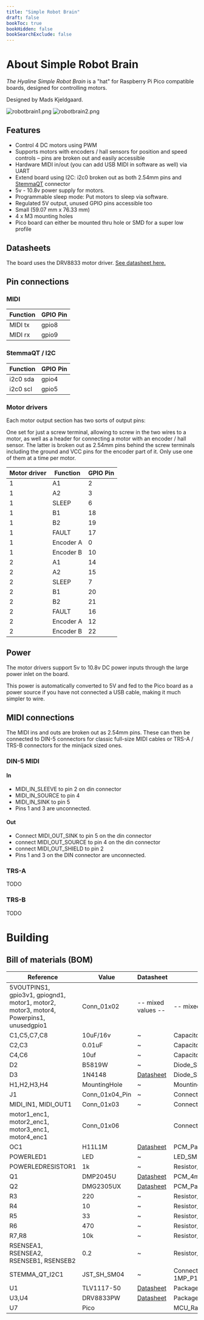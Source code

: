 ```yaml
---
title: "Simple Robot Brain"
draft: false
bookToc: true
bookHidden: false
bookSearchExclude: false
---
```


# About Simple Robot Brain

*The Hyaline Simple Robot Brain* is a "hat" for Raspberry Pi Pico compatible boards, designed for controlling motors. 

Designed by Mads Kjeldgaard.

![robotbrain1.png](../../images/robotbrain1.png) 
![robotbrain2.png](../../images/robotbrain2.png) 

## Features

- Control 4 DC motors using PWM
- Supports motors with encoders / hall sensors for position and speed controls – pins are broken out and easily accessible
- Hardware MIDI in/out (you can add USB MIDI in software as well) via UART
- Extend board using I2C: i2c0 broken out as both 2.54mm pins and [StemmaQT](https://learn.adafruit.com/search?q=stemmaqt) connector
- 5v - 10.8v power supply for motors.
- Programmable sleep mode: Put motors to sleep via software.
- Regulated 5V output, unused GPIO pins accessible too
- Small (59.07 mm x 76.33 mm)
- 4 x M3 mounting holes
- Pico board can either be mounted thru hole or SMD for a super low profile

## Datasheets

The board uses the DRV8833 motor driver. [See datasheet here.](https://www.ti.com/lit/ds/symlink/drv8833.pdf)

## Pin connections

### MIDI
| Function | GPIO Pin |
|----------|-----------|
| MIDI tx  | gpio8     |
| MIDI rx  | gpio9     |

### StemmaQT / I2C
| Function | GPIO Pin |
|----------|-----------|
| i2c0 sda | gpio4     |
| i2c0 scl | gpio5     |

### Motor drivers

Each motor output section has two sorts of output pins:

One set for just a screw terminal, allowing to screw in the two wires to a motor, as well as a header for connecting a motor with an encoder / hall sensor. The latter is broken out as 2.54mm pins behind the screw terminals including the ground and VCC pins for the encoder part of it. Only use one of them at a time per motor. 


| Motor driver   | Function | GPIO Pin |
|----------|----------|-----------|
| 1   | A1       | 2     |
| 1   | A2       | 3     |
| 1   | SLEEP    | 6     |
| 1   | B1       | 18    |
| 1   | B2       | 19    |
| 1   | FAULT    | 17    |
| 1   | Encoder A| 0     |
| 1   | Encoder B| 10    |
| 2   | A1       | 14    |
| 2   | A2       | 15    |
| 2   | SLEEP    | 7     |
| 2   | B1       | 20    |
| 2   | B2       | 21    |
| 2   | FAULT    | 16    |
| 2   | Encoder A| 12    |
| 2   | Encoder B| 22    |

## Power

The motor drivers support 5v to 10.8v DC power inputs through the large power inlet on the board.

This power is automatically converted to 5V and fed to the Pico board as a power source if you have not connected a USB cable, making it much simpler to wire.

## MIDI connections

The MIDI ins and outs are broken out as 2.54mm pins. These can then be connected to DIN-5 connectors for classic full-size MIDI cables or TRS-A / TRS-B connectors for the minijack sized ones.

### DIN-5 MIDI

#### In

- MIDI_IN_SLEEVE to pin 2 on din connector
- MIDI_IN_SOURCE to pin 4
- MIDI_IN_SINK to pin 5
- Pins 1 and 3 are unconnected.

#### Out

- Connect MIDI_OUT_SINK to pin 5 on the din connector
- connect MIDI_OUT_SOURCE to pin 4 on the din connector
- connect MIDI_OUT_SHIELD to pin 2
- Pins 1 and 3 on the DIN connector are unconnected.

### TRS-A

TODO

### TRS-B

TODO

# Building

## Bill of materials (BOM)


| Reference                                                                              | Value          | Datasheet                                                                                    | Footprint                                                      | Qty |
|----------------------------------------------------------------------------------------|----------------|----------------------------------------------------------------------------------------------|----------------------------------------------------------------|-----|
| 5VOUTPINS1, gpio3v1, gpiognd1, motor1, motor2, motor3, motor4, Powerpins1, unusedgpio1 | Conn_01x02     | -- mixed values --                                                                           | -- mixed values --                                             | 9   |
| C1,C5,C7,C8                                                                            | 10uF/16v       | ~                                                                                            | Capacitor_SMD:CP_Elec_5x5.7                                    | 4   |
| C2,C3                                                                                  | 0.01uF         | ~                                                                                            | Capacitor_SMD:C_0603_1608Metric                                | 2   |
| C4,C6                                                                                  | 10uf           | ~                                                                                            | Capacitor_SMD:CP_Elec_5x5.7                                    | 2   |
| D2                                                                                     | B5819W         | ~                                                                                            | Diode_SMD:D_SOD-323_HandSoldering                              | 1   |
| D3                                                                                     | 1N4148         | [Datasheet](https://datasheet.octopart.com/1N4148TR-ON-Semiconductor-datasheet-42765246.pdf) | Diode_SMD:D_SOD-323_HandSoldering                              | 1   |
| H1,H2,H3,H4                                                                            | MountingHole   | ~                                                                                            | MountingHole:MountingHole_3.2mm_M3                             | 4   |
| J1                                                                                     | Conn_01x04_Pin | ~                                                                                            | Connector_PinSocket_2.54mm:PinSocket_1x04_P2.54mm_Vertical     | 1   |
| MIDI_IN1, MIDI_OUT1                                                                    | Conn_01x03     | ~                                                                                            | Connector_PinHeader_2.54mm:PinHeader_1x03_P2.54mm_Vertical     | 2   |
| motor1_enc1, motor2_enc1, motor3_enc1, motor4_enc1                                     | Conn_01x06     |                                                                                              | Connector_PinSocket_2.54mm:PinSocket_1x06_P2.54mm_Vertical     | 4   |
| OC1                                                                                    | H11L1M         | [Datasheet](https://www.tme.eu/Document/3f201601fbfb640f9cf7e492372dade8/H11L1.pdf)          | PCM_Package_DIP_AKL:DIP-6_W7.62mm_LongPads                     | 1   |
| POWERLED1                                                                              | LED            | ~                                                                                            | LED_SMD:LED_0603_1608Metric                                    | 1   |
| POWERLEDRESISTOR1                                                                      | 1k             | ~                                                                                            | Resistor_SMD:R_0603_1608Metric_Pad0.98x0.95mm_HandSolder       | 1   |
| Q1                                                                                     | DMP2045U       | [Datasheet](https://www.tme.eu/Document/4c3956670db2c68cea161ad240ee1e39/DMP2045U.pdf)       | PCM_4ms_Package_SOT:SOT-23                                     | 1   |
| Q2                                                                                     | DMG2305UX      | [Datasheet](https://www.tme.eu/Document/79cbea1ac95301c813f57d9a7787c43d/DMG2305UX.pdf)      | PCM_Package_TO_SOT_SMD_AKL:SOT-23                              | 1   |
| R3                                                                                     | 220            | ~                                                                                            | Resistor_SMD:R_0603_1608Metric_Pad0.98x0.95mm_HandSolder       | 1   |
| R4                                                                                     | 10             | ~                                                                                            | Resistor_SMD:R_0603_1608Metric_Pad0.98x0.95mm_HandSolder       | 1   |
| R5                                                                                     | 33             | ~                                                                                            | Resistor_SMD:R_0603_1608Metric_Pad0.98x0.95mm_HandSolder       | 1   |
| R6                                                                                     | 470            | ~                                                                                            | Resistor_SMD:R_0603_1608Metric_Pad0.98x0.95mm_HandSolder       | 1   |
| R7,R8                                                                                  | 10k            | ~                                                                                            | Resistor_SMD:R_0603_1608Metric_Pad0.98x0.95mm_HandSolder       | 2   |
| RSENSEA1, RSENSEA2, RSENSEB1, RSENSEB2                                                 | 0.2            | ~                                                                                            | Resistor_SMD:R_0805_2012Metric_Pad1.20x1.40mm_HandSolder       | 4   |
| STEMMA_QT_I2C1                                                                         | JST_SH_SM04    | ~                                                                                            | Connector_JST:JST_SH_SM04B-SRSS-TB_1x04-1MP_P1.00mm_Horizontal | 1   |
| U1                                                                                     | TLV1117-50     | [Datasheet](http://www.ti.com/lit/ds/symlink/tlv1117.pdf)                                    | Package_TO_SOT_SMD:SOT-223                                     | 1   |
| U3,U4                                                                                  | DRV8833PW      | [Datasheet](http://www.ti.com/lit/ds/symlink/drv8833.pdf)                                    | Package_SO:TSSOP-16_4.4x5mm_P0.65mm                            | 2   |
| U7                                                                                     | Pico           |                                                                                              | MCU_RaspberryPi_and_Boards:RPi_Pico_SMD_TH                     | 1   |
